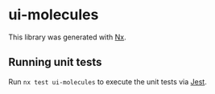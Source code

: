 # ui-molecules

This library was generated with [Nx](https://nx.dev).

## Running unit tests

Run `nx test ui-molecules` to execute the unit tests via [Jest](https://jestjs.io).
